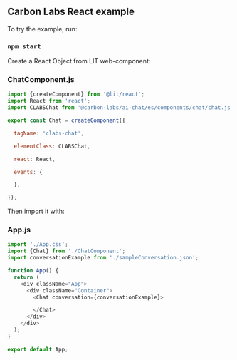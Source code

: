## Carbon Labs React example

To try the example, run:

### `npm start`

Create a React Object from LIT web-component:

### ChatComponent.js
```js
import {createComponent} from '@lit/react';
import React from 'react';
import CLABSChat from '@carbon-labs/ai-chat/es/components/chat/chat.js';

export const Chat = createComponent({

  tagName: 'clabs-chat',

  elementClass: CLABSChat,

  react: React,

  events: {

  },

});
```

Then import it with:

### App.js
```js
import './App.css';
import {Chat} from './ChatComponent';
import conversationExample from './sampleConversation.json';

function App() {
  return (
    <div className="App">
      <div className="Container">
        <Chat conversation={conversationExample}> 

        </Chat>
      </div>
    </div>
  );
}

export default App;
```



